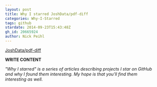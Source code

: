 ```yaml
---
layout: post
title: Why I starred JoshData/pdf-diff
categories: Why-I-Starred
tags: github
stardate: 2014-09-23T15:43:48Z
gh_id: 20665924
author: Nick Peihl
---
```


[JoshData/pdf-diff](https://github.com/JoshData/pdf-diff)

**WRITE CONTENT**

*"Why I starred" is a series of articles describing projects I star on GitHub and why I found them interesting. My hope is that you'll find them interesting as well.*

